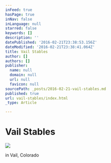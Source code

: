 ```yaml
---
inFeed: true
hasPage: true
inNav: false
inLanguage: null
starred: false
keywords: []
description: ''
datePublished: '2016-02-21T23:38:53.156Z'
dateModified: '2016-02-21T23:38:41.064Z'
title: Vail Stables
author: []
authors: []
publisher:
  name: null
  domain: null
  url: null
  favicon: null
sourcePath: _posts/2016-02-21-vail-stables.md
published: true
url: vail-stables/index.html
_type: Article

---
```

# Vail Stables
![](https://the-grid-user-content.s3-us-west-2.amazonaws.com/f0584fe7-ca92-475c-bfce-9d81345aeba2.png)

in Vail, Colorado